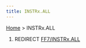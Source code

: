 ```yaml
---
title: INSTRx.ALL
---
```


[Home](Main%20Page.md) > INSTRx.ALL

1.  REDIRECT [FF7/INSTRx.ALL][]

  [FF7/INSTRx.ALL]: FF7/INSTRx.ALL.md "wikilink"
